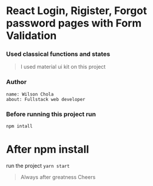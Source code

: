 # React Login, Rigister, Forgot password pages with Form Validation

### Used classical functions and states

>I used material ui kit on this project

### Author
    name: Wilson Chola
    about: Fullstack web developer

### Before running this project run
`npm intall`
# After npm install
run the project `yarn start`

>Always after greatness Cheers